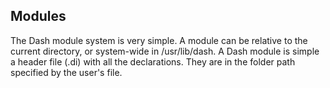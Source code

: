 ## Modules

The Dash module system is very simple. A module can be relative to the current directory, or system-wide in /usr/lib/dash. A Dash module is simple a header file (.di) with all the declarations. They are in the folder path specified by the user's file.

